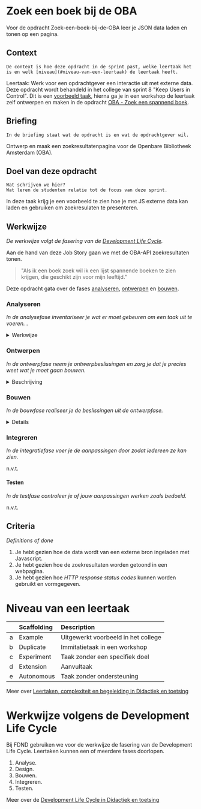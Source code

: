 # Zoek een boek bij de OBA

Voor de opdracht Zoek-een-boek-bij-de-OBA leer je JSON data laden en tonen op een pagina.

## Context
    De context is hoe deze opdracht in de sprint past, welke leertaak het is en welk [niveau](#niveau-van-een-leertaak) de leertaak heeft.

Leertaak: Werk voor een opdrachtgever een interactie uit met externe data.
Deze opdracht wordt behandeld in het college van sprint 8 "Keep Users in Control". Dit is een [voorbeeld taak](#niveau-van-een-leertaak), hierna ga je in een workshop de leertaak zelf ontwerpen en maken in de opdracht [OBA - Zoek een spannend boek]().

## Briefing
    In de briefing staat wat de opdracht is en wat de opdrachtgever wil. 

Ontwerp en maak een zoekresultatenpagina voor de Openbare Bibliotheek Amsterdam (OBA).

## Doel van deze opdracht
    Wat schrijven we hier?
    Wat leren de studenten relatie tot de focus van deze sprint.

In deze taak krijg je een voorbeeld te zien hoe je met JS externe data kan laden en gebruiken om zoekresulaten te presenteren.

## Werkwijze
*De werkwijze volgt de fasering van de [Development Life Cycle](#werkwijze-volgens-de-development-life-cycle).*

Aan de hand van deze Job Story gaan we met de OBA-API zoekresultaten tonen.

> "Als ik een boek zoek wil ik een lijst spannende boeken te zien krijgen, die geschikt zijn voor mijn leeftijd."

Deze opdracht gata over de fases [analyseren](#analyseren), [ontwerpen](#ontwerpen) en [bouwen](#bouwen).

### Analyseren
*In de analysefase inventariseer je wat er moet gebeuren om een taak uit te voeren.* .

<details>
<summary>Werkwijze</summary>

1. Uitleggen wat JSON data is.
2. Aan de hand van voorbeelden laten zien wat je met JSON dat kan doen.
3. JSON data van de OBA-API uitpluizen, wat staat er allemaal in de JSON? Hoe kun je hier de spannende boeken voor een bepaalde leeftijd uit halen?

#### Resources analyseren

- [OBA-API documentatie](https://zoeken.oba.nl/api/v1/)
- [JSON data](https://developer.mozilla.org/en-US/docs/Learn/JavaScript/Objects/JSON)

</details>

### Ontwerpen
*In de ontwerpfase neem je ontwerpbeslissingen en zorg je dat je precies weet wat je moet gaan bouwen.*
<details>
<summary>Beschrijving</summary>

1. Voorbeelden bekijken van zoekformulieren en resultaatpagina's.
2. Wireflow schetsen met een zoekformulier en hoe de resultaten er uit komen te zien. De resultaten zijn spannenden boeken op leeftijd gefilterd. 
3. Annoteren welke techniek nodig is om de data op te halen en te renderen. 
4. Annoteren hoe je spannende boeken voor een bepaalde leeftijd kan opalen. Wat is de request url?

#### Resources ontwerpen

- Break-down schets maken

</details>

### Bouwen
*In de bouwfase realiseer je de beslissingen uit de ontwerpfase.*
<details>
<summary>Details</summary>

0. Er is al een HTML pagina met basis CSS waar de resultaten getoond kunnen worden. 
1. XMLHttpRequest opzetten
2. Data tonen in de console
3. Loop schrijven en html renderen
4. Stylen van de resultaten

#### Resources bouwen

- Met behulp van [XMLHttpRequest](https://developer.mozilla.org/en-US/docs/Web/API/XMLHttpRequest/Using_XMLHttpRequest) of [Fetch](https://developer.mozilla.org/en-US/docs/Web/API/Fetch_API/Using_Fetch) kan een [JSON](https://developer.mozilla.org/en-US/docs/Learn/JavaScript/Objects/JSON) file worden geladen. Daarna kun je de HTML elementen aanmaken, de juiste content koppelen en aan de DOM toevoegen.
- Bij het laden van externe data kan de server verschillende [HTTP response status codes](https://developer.mozilla.org/en-US/docs/Web/HTTP/Status) doorgeven, die kun je gebruiken om feedback te tonen.

</details>


### Integreren
*In de integratiefase voer je de aanpassingen door zodat iedereen ze kan zien.*

n.v.t.

#### Testen
*In de testfase controleer je of jouw aanpassingen werken zoals bedoeld.*

n.v.t.

## Criteria
*Definitions of done*

1. Je hebt gezien hoe de data wordt van een externe bron ingeladen met Javascript.
2. Je hebt gezien hoe de zoekresultaten worden getoond in een webpagina.
3. Je hebt gezien hoe *HTTP response status codes* kunnen worden gebruikt en vormgegeven.

# Niveau van een leertaak

|   | Scaffolding | Description |
| ---: | :----   | :--- |
| a | Example | Uitgewerkt voorbeeld in het college |
| b | Duplicate | Immitatietaak in een workshop |
| c | Experiment | Taak zonder een specifiek doel |
| d | Extension | Aanvultaak |
| e | Autonomous | Taak zonder ondersteuning |

Meer over [Leertaken, complexiteit en begeleiding in Didactiek en toetsing](hhttps://github.com/fdnd/documents/blob/master/Bijlage%2006%20Didactiek%20en%20toetsing.md#leertaken)

# Werkwijze volgens de Development Life Cycle

Bij FDND gebruiken we voor de werkwijze de fasering van de Development Life Cycle. Leertaken kunnen een of meerdere fases doorlopen.

1. Analyse.
2. Design.
3. Bouwen.  
4. Integreren.
5. Testen.

Meer over de [Development Life Cycle in Didactiek en toetsing](hhttps://github.com/fdnd/documents/blob/master/Bijlage%2006%20Didactiek%20en%20toetsing.md#development-life-cycle)
